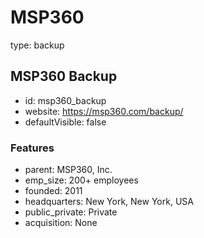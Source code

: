 # MSP360

type: backup

## MSP360 Backup

- id: msp360_backup
- website: https://msp360.com/backup/
- defaultVisible: false

### Features

- parent: MSP360, Inc.
- emp_size: 200+ employees
- founded: 2011
- headquarters: New York, New York, USA
- public_private: Private
- acquisition: None
